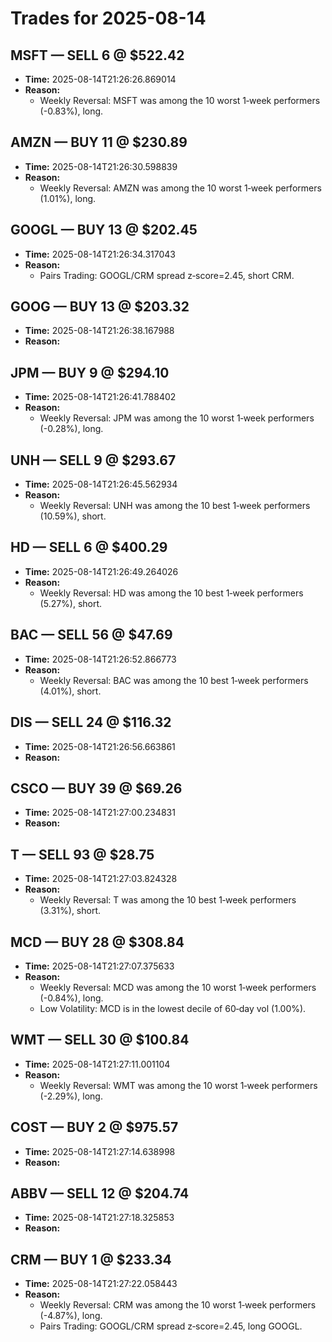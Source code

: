 # Trades for 2025-08-14

## MSFT — SELL 6 @ $522.42
- **Time:** 2025-08-14T21:26:26.869014
- **Reason:**
  - Weekly Reversal: MSFT was among the 10 worst 1‑week performers (-0.83%), long.

## AMZN — BUY 11 @ $230.89
- **Time:** 2025-08-14T21:26:30.598839
- **Reason:**
  - Weekly Reversal: AMZN was among the 10 worst 1‑week performers (1.01%), long.

## GOOGL — BUY 13 @ $202.45
- **Time:** 2025-08-14T21:26:34.317043
- **Reason:**
  - Pairs Trading: GOOGL/CRM spread z‑score=2.45, short CRM.

## GOOG — BUY 13 @ $203.32
- **Time:** 2025-08-14T21:26:38.167988
- **Reason:**

## JPM — BUY 9 @ $294.10
- **Time:** 2025-08-14T21:26:41.788402
- **Reason:**
  - Weekly Reversal: JPM was among the 10 worst 1‑week performers (-0.28%), long.

## UNH — SELL 9 @ $293.67
- **Time:** 2025-08-14T21:26:45.562934
- **Reason:**
  - Weekly Reversal: UNH was among the 10 best 1‑week performers (10.59%), short.

## HD — SELL 6 @ $400.29
- **Time:** 2025-08-14T21:26:49.264026
- **Reason:**
  - Weekly Reversal: HD was among the 10 best 1‑week performers (5.27%), short.

## BAC — SELL 56 @ $47.69
- **Time:** 2025-08-14T21:26:52.866773
- **Reason:**
  - Weekly Reversal: BAC was among the 10 best 1‑week performers (4.01%), short.

## DIS — SELL 24 @ $116.32
- **Time:** 2025-08-14T21:26:56.663861
- **Reason:**

## CSCO — BUY 39 @ $69.26
- **Time:** 2025-08-14T21:27:00.234831
- **Reason:**

## T — SELL 93 @ $28.75
- **Time:** 2025-08-14T21:27:03.824328
- **Reason:**
  - Weekly Reversal: T was among the 10 best 1‑week performers (3.31%), short.

## MCD — BUY 28 @ $308.84
- **Time:** 2025-08-14T21:27:07.375633
- **Reason:**
  - Weekly Reversal: MCD was among the 10 worst 1‑week performers (-0.84%), long.
  - Low Volatility: MCD is in the lowest decile of 60‑day vol (1.00%).

## WMT — SELL 30 @ $100.84
- **Time:** 2025-08-14T21:27:11.001104
- **Reason:**
  - Weekly Reversal: WMT was among the 10 worst 1‑week performers (-2.29%), long.

## COST — BUY 2 @ $975.57
- **Time:** 2025-08-14T21:27:14.638998
- **Reason:**

## ABBV — SELL 12 @ $204.74
- **Time:** 2025-08-14T21:27:18.325853
- **Reason:**

## CRM — BUY 1 @ $233.34
- **Time:** 2025-08-14T21:27:22.058443
- **Reason:**
  - Weekly Reversal: CRM was among the 10 worst 1‑week performers (-4.87%), long.
  - Pairs Trading: GOOGL/CRM spread z‑score=2.45, long GOOGL.

